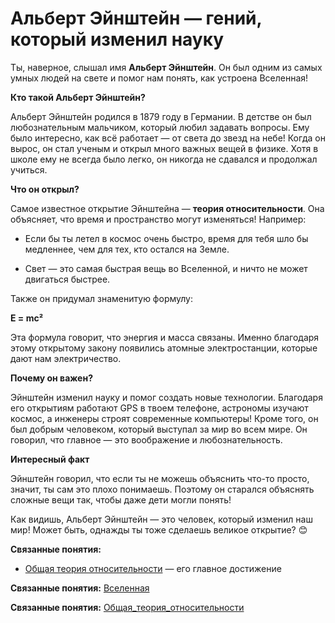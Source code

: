 # Альберт Эйнштейн — гений, который изменил науку

Ты, наверное, слышал имя **Альберт Эйнштейн**. Он был одним из самых умных людей на свете и помог нам понять, как устроена Вселенная!

**Кто такой Альберт Эйнштейн?**

Альберт Эйнштейн родился в 1879 году в Германии. В детстве он был любознательным мальчиком, который любил задавать вопросы. Ему было интересно, как всё работает — от света до звезд на небе!
Когда он вырос, он стал ученым и открыл много важных вещей в физике. Хотя в школе ему не всегда было легко, он никогда не сдавался и продолжал учиться.

**Что он открыл?**

Самое известное открытие Эйнштейна — **теория относительности**. Она объясняет, что время и пространство могут изменяться! Например:

- Если бы ты летел в космос очень быстро, время для тебя шло бы медленнее, чем для тех, кто остался на Земле.

- Свет — это самая быстрая вещь во Вселенной, и ничто не может двигаться быстрее.


Также он придумал знаменитую формулу:

 **E = mc²**

 Эта формула говорит, что энергия и масса связаны. Именно благодаря этому открытому закону появились атомные электростанции, которые дают нам электричество.

**Почему он важен?**

Эйнштейн изменил науку и помог создать новые технологии. Благодаря его открытиям работают GPS в твоем телефоне, астрономы изучают космос, а инженеры строят современные компьютеры!
Кроме того, он был добрым человеком, который выступал за мир во всем мире. Он говорил, что главное — это воображение и любознательность.

**Интересный факт**

Эйнштейн говорил, что если ты не можешь объяснить что-то просто, значит, ты сам это плохо понимаешь. Поэтому он старался объяснять сложные вещи так, чтобы даже дети могли понять!

Как видишь, Альберт Эйнштейн — это человек, который изменил наш мир! Может быть, однажды ты тоже сделаешь великое открытие? 😊

**Связанные понятия:**
- [Общая теория относительности](Общая_теория_относительности.md) — его главное достижение

**Связанные понятия:** [Вселенная](./Вселенная.md)

**Связанные понятия:** [Общая_теория_относительности](./Общая_теория_относительности.md)